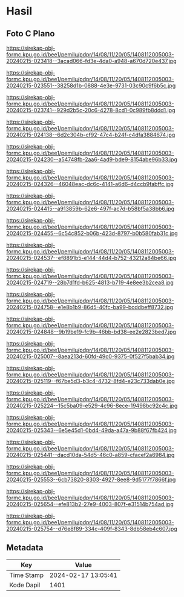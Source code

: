 # Hasil

## Foto C Plano

https://sirekap-obj-formc.kpu.go.id/bee1/pemilu/pdpr/14/08/11/20/05/1408112005003-20240215-023418--3acad066-fd3e-4da0-a948-a670d720e437.jpg

https://sirekap-obj-formc.kpu.go.id/bee1/pemilu/pdpr/14/08/11/20/05/1408112005003-20240215-023551--38258d1b-0888-4e3e-9731-03c90c9f6b5c.jpg

https://sirekap-obj-formc.kpu.go.id/bee1/pemilu/pdpr/14/08/11/20/05/1408112005003-20240215-023741--929d2b5c-20c6-4278-8cd1-0c989fb8ddd1.jpg

https://sirekap-obj-formc.kpu.go.id/bee1/pemilu/pdpr/14/08/11/20/05/1408112005003-20240215-024138--6d2c304b-cf92-47c4-b24f-c4dfa3884674.jpg

https://sirekap-obj-formc.kpu.go.id/bee1/pemilu/pdpr/14/08/11/20/05/1408112005003-20240215-024230--a54748fb-2aa6-4ad9-bde9-8154abe96b33.jpg

https://sirekap-obj-formc.kpu.go.id/bee1/pemilu/pdpr/14/08/11/20/05/1408112005003-20240215-024326--46048eac-dc6c-4141-a6d6-d4ccb9fabffc.jpg

https://sirekap-obj-formc.kpu.go.id/bee1/pemilu/pdpr/14/08/11/20/05/1408112005003-20240215-024415--a913859b-62e6-497f-ac7d-b58bf5a38bb6.jpg

https://sirekap-obj-formc.kpu.go.id/bee1/pemilu/pdpr/14/08/11/20/05/1408112005003-20240215-024455--6c54c852-b06b-423d-8797-b0b580fab31c.jpg

https://sirekap-obj-formc.kpu.go.id/bee1/pemilu/pdpr/14/08/11/20/05/1408112005003-20240215-024537--ef8891b5-e144-44d4-b752-43212a84be66.jpg

https://sirekap-obj-formc.kpu.go.id/bee1/pemilu/pdpr/14/08/11/20/05/1408112005003-20240215-024719--28b7d1fd-b625-4813-b719-4e8ee3b2cea8.jpg

https://sirekap-obj-formc.kpu.go.id/bee1/pemilu/pdpr/14/08/11/20/05/1408112005003-20240215-024758--e1e8b1b9-86d5-40fc-ba99-bcddbeff8732.jpg

https://sirekap-obj-formc.kpu.go.id/bee1/pemilu/pdpr/14/08/11/20/05/1408112005003-20240215-024848--9b19be19-fc9b-46bb-bd38-ee2e2823bed7.jpg

https://sirekap-obj-formc.kpu.go.id/bee1/pemilu/pdpr/14/08/11/20/05/1408112005003-20240215-025007--8aea213d-60fd-49c0-9375-0f527f5bab34.jpg

https://sirekap-obj-formc.kpu.go.id/bee1/pemilu/pdpr/14/08/11/20/05/1408112005003-20240215-025119--f67be5d3-b3c4-4732-8fd4-e23c733dab0e.jpg

https://sirekap-obj-formc.kpu.go.id/bee1/pemilu/pdpr/14/08/11/20/05/1408112005003-20240215-025224--15c5ba09-e529-4c96-8ece-19498bc92c4c.jpg

https://sirekap-obj-formc.kpu.go.id/bee1/pemilu/pdpr/14/08/11/20/05/1408112005003-20240215-025343--6e5e45d1-0bd4-49da-a47a-9b88f67fb424.jpg

https://sirekap-obj-formc.kpu.go.id/bee1/pemilu/pdpr/14/08/11/20/05/1408112005003-20240215-025441--dacd10da-54d5-46c0-a859-cfacef2a6984.jpg

https://sirekap-obj-formc.kpu.go.id/bee1/pemilu/pdpr/14/08/11/20/05/1408112005003-20240215-025553--6cb73820-8303-4927-8ee8-9d5177f7866f.jpg

https://sirekap-obj-formc.kpu.go.id/bee1/pemilu/pdpr/14/08/11/20/05/1408112005003-20240215-025654--efe813b2-27e9-4003-807f-e31514b754ad.jpg

https://sirekap-obj-formc.kpu.go.id/bee1/pemilu/pdpr/14/08/11/20/05/1408112005003-20240215-025754--d76e8f89-334c-409f-8343-8db58eb4c607.jpg


## Metadata

| Key        | Value               |
| ---------- | ------------------- |
| Time Stamp | 2024-02-17 13:05:41 |
| Kode Dapil | 1401                |



